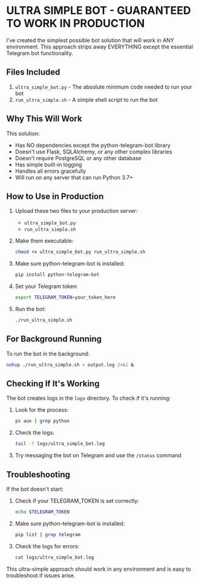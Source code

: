 # ULTRA SIMPLE BOT - GUARANTEED TO WORK IN PRODUCTION

I've created the simplest possible bot solution that will work in ANY environment. This approach strips away EVERYTHING except the essential Telegram bot functionality.

## Files Included

1. `ultra_simple_bot.py` - The absolute minimum code needed to run your bot
2. `run_ultra_simple.sh` - A simple shell script to run the bot

## Why This Will Work

This solution:
- Has NO dependencies except the python-telegram-bot library
- Doesn't use Flask, SQLAlchemy, or any other complex libraries
- Doesn't require PostgreSQL or any other database
- Has simple built-in logging
- Handles all errors gracefully
- Will run on any server that can run Python 3.7+

## How to Use in Production

1. Upload these two files to your production server:
   - `ultra_simple_bot.py`
   - `run_ultra_simple.sh`

2. Make them executable:
   ```bash
   chmod +x ultra_simple_bot.py run_ultra_simple.sh
   ```

3. Make sure python-telegram-bot is installed:
   ```bash
   pip install python-telegram-bot
   ```

4. Set your Telegram token:
   ```bash
   export TELEGRAM_TOKEN=your_token_here
   ```

5. Run the bot:
   ```bash
   ./run_ultra_simple.sh
   ```

## For Background Running

To run the bot in the background:

```bash
nohup ./run_ultra_simple.sh > output.log 2>&1 &
```

## Checking If It's Working

The bot creates logs in the `logs` directory. To check if it's running:

1. Look for the process:
   ```bash
   ps aux | grep python
   ```

2. Check the logs:
   ```bash
   tail -f logs/ultra_simple_bot.log
   ```

3. Try messaging the bot on Telegram and use the `/status` command

## Troubleshooting

If the bot doesn't start:

1. Check if your TELEGRAM_TOKEN is set correctly:
   ```bash
   echo $TELEGRAM_TOKEN
   ```

2. Make sure python-telegram-bot is installed:
   ```bash
   pip list | grep telegram
   ```

3. Check the logs for errors:
   ```bash
   cat logs/ultra_simple_bot.log
   ```

This ultra-simple approach should work in any environment and is easy to troubleshoot if issues arise.